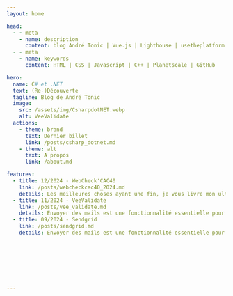 ```yaml
---
layout: home

head:
  - - meta
    - name: description
      content: blog André Tonic | Vue.js | Lighthouse | usetheplatform | Jamstack | Technologies Cloud 
  - - meta
    - name: keywords
      content: HTML | CSS | Javascript | C++ | Planetscale | GitHub

hero:
  name: C# et .NET
  text: (Re-)Découverte
  tagline: Blog de André Tonic
  image:
    src: /assets/img/CsharpdotNET.webp
    alt: VeeValidate
  actions:
    - theme: brand
      text: Dernier billet
      link: /posts/csharp_dotnet.md
    - theme: alt
      text: A propos
      link: /about.md

features:
  - title: 12/2024 - WebCheck'CAC40
    link: /posts/webcheckcac40_2024.md
    details: Les meilleures choses ayant une fin, je vous livre mon ultime billet sur l'évaluation des performances de la page d'accueil des sites Web de l'indice CAC 40.  
  - title: 11/2024 - VeeValidate
    link: /posts/vee_validate.md
    details: Envoyer des mails est une fonctionnalité essentielle pour un site Web. En tant que développeur, de nombreuses solutions existent et je vais en évoquer une que j'ai choisie dans le cadre de la refonte d'un site Web pour un journal spécialisé.  
  - title: 09/2024 - Sendgrid
    link: /posts/sendgrid.md
    details: Envoyer des mails est une fonctionnalité essentielle pour un site Web. En tant que développeur, de nombreuses solutions existent et je vais en évoquer une que j'ai choisie dans le cadre de la refonte d'un site Web pour un journal spécialisé.  








---
```

